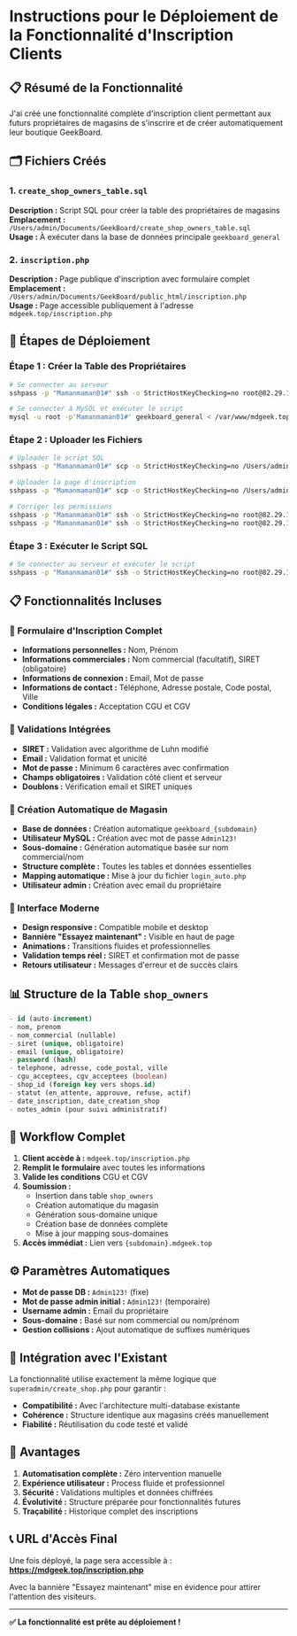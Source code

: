 # Instructions pour le Déploiement de la Fonctionnalité d'Inscription Clients

## 📋 Résumé de la Fonctionnalité

J'ai créé une fonctionnalité complète d'inscription client permettant aux futurs propriétaires de magasins de s'inscrire et de créer automatiquement leur boutique GeekBoard.

## 🗂️ Fichiers Créés

### 1. `create_shop_owners_table.sql`
**Description :** Script SQL pour créer la table des propriétaires de magasins  
**Emplacement :** `/Users/admin/Documents/GeekBoard/create_shop_owners_table.sql`  
**Usage :** À exécuter dans la base de données principale `geekboard_general`

### 2. `inscription.php`
**Description :** Page publique d'inscription avec formulaire complet  
**Emplacement :** `/Users/admin/Documents/GeekBoard/public_html/inscription.php`  
**Usage :** Page accessible publiquement à l'adresse `mdgeek.top/inscription.php`

## 🚀 Étapes de Déploiement

### Étape 1 : Créer la Table des Propriétaires
```bash
# Se connecter au serveur
sshpass -p "Mamanmaman01#" ssh -o StrictHostKeyChecking=no root@82.29.168.205

# Se connecter à MySQL et exécuter le script
mysql -u root -p'Mamanmaman01#' geekboard_general < /var/www/mdgeek.top/create_shop_owners_table.sql
```

### Étape 2 : Uploader les Fichiers
```bash
# Uploader le script SQL
sshpass -p "Mamanmaman01#" scp -o StrictHostKeyChecking=no /Users/admin/Documents/GeekBoard/create_shop_owners_table.sql root@82.29.168.205:/var/www/mdgeek.top/

# Uploader la page d'inscription
sshpass -p "Mamanmaman01#" scp -o StrictHostKeyChecking=no /Users/admin/Documents/GeekBoard/public_html/inscription.php root@82.29.168.205:/var/www/mdgeek.top/

# Corriger les permissions
sshpass -p "Mamanmaman01#" ssh -o StrictHostKeyChecking=no root@82.29.168.205 "chown www-data:www-data /var/www/mdgeek.top/inscription.php"
sshpass -p "Mamanmaman01#" ssh -o StrictHostKeyChecking=no root@82.29.168.205 "chown www-data:www-data /var/www/mdgeek.top/create_shop_owners_table.sql"
```

### Étape 3 : Exécuter le Script SQL
```bash
# Se connecter au serveur et exécuter le script
sshpass -p "Mamanmaman01#" ssh -o StrictHostKeyChecking=no root@82.29.168.205 "mysql -u root -p'Mamanmaman01#' geekboard_general < /var/www/mdgeek.top/create_shop_owners_table.sql"
```

## 📋 Fonctionnalités Incluses

### 🎯 Formulaire d'Inscription Complet
- **Informations personnelles :** Nom, Prénom
- **Informations commerciales :** Nom commercial (facultatif), SIRET (obligatoire)
- **Informations de connexion :** Email, Mot de passe
- **Informations de contact :** Téléphone, Adresse postale, Code postal, Ville
- **Conditions légales :** Acceptation CGU et CGV

### 🔐 Validations Intégrées
- **SIRET :** Validation avec algorithme de Luhn modifié
- **Email :** Validation format et unicité
- **Mot de passe :** Minimum 6 caractères avec confirmation
- **Champs obligatoires :** Validation côté client et serveur
- **Doublons :** Vérification email et SIRET uniques

### 🏪 Création Automatique de Magasin
- **Base de données :** Création automatique `geekboard_{subdomain}`
- **Utilisateur MySQL :** Création avec mot de passe `Admin123!`
- **Sous-domaine :** Génération automatique basée sur nom commercial/nom
- **Structure complète :** Toutes les tables et données essentielles
- **Mapping automatique :** Mise à jour du fichier `login_auto.php`
- **Utilisateur admin :** Création avec email du propriétaire

### 🎨 Interface Moderne
- **Design responsive :** Compatible mobile et desktop
- **Bannière "Essayez maintenant" :** Visible en haut de page
- **Animations :** Transitions fluides et professionnelles
- **Validation temps réel :** SIRET et confirmation mot de passe
- **Retours utilisateur :** Messages d'erreur et de succès clairs

## 📊 Structure de la Table `shop_owners`

```sql
- id (auto-increment)
- nom, prenom
- nom_commercial (nullable)
- siret (unique, obligatoire)
- email (unique, obligatoire)
- password (hash)
- telephone, adresse, code_postal, ville
- cgu_acceptees, cgv_acceptees (boolean)
- shop_id (foreign key vers shops.id)
- statut (en_attente, approuve, refuse, actif)
- date_inscription, date_creation_shop
- notes_admin (pour suivi administratif)
```

## 🔄 Workflow Complet

1. **Client accède à :** `mdgeek.top/inscription.php`
2. **Remplit le formulaire** avec toutes les informations
3. **Valide les conditions** CGU et CGV
4. **Soumission :** 
   - Insertion dans table `shop_owners`
   - Création automatique du magasin
   - Génération sous-domaine unique
   - Création base de données complète
   - Mise à jour mapping sous-domaines
5. **Accès immédiat :** Lien vers `{subdomain}.mdgeek.top`

## ⚙️ Paramètres Automatiques

- **Mot de passe DB :** `Admin123!` (fixe)
- **Mot de passe admin initial :** `Admin123!` (temporaire)
- **Username admin :** Email du propriétaire
- **Sous-domaine :** Basé sur nom commercial ou nom/prénom
- **Gestion collisions :** Ajout automatique de suffixes numériques

## 🔗 Intégration avec l'Existant

La fonctionnalité utilise exactement la même logique que `superadmin/create_shop.php` pour garantir :
- **Compatibilité :** Avec l'architecture multi-database existante
- **Cohérence :** Structure identique aux magasins créés manuellement
- **Fiabilité :** Réutilisation du code testé et validé

## 🎯 Avantages

1. **Automatisation complète :** Zéro intervention manuelle
2. **Expérience utilisateur :** Process fluide et professionnel
3. **Sécurité :** Validations multiples et données chiffrées
4. **Évolutivité :** Structure préparée pour fonctionnalités futures
5. **Traçabilité :** Historique complet des inscriptions

## 📞 URL d'Accès Final

Une fois déployé, la page sera accessible à :
**https://mdgeek.top/inscription.php**

Avec la bannière "Essayez maintenant" mise en évidence pour attirer l'attention des visiteurs.

---

**✅ La fonctionnalité est prête au déploiement !**
